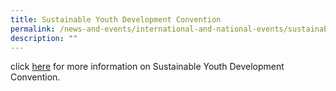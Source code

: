 ```yaml
---
title: Sustainable Youth Development Convention
permalink: /news-and-events/international-and-national-events/sustainable-youth-development-convention/
description: ""
---
```

click [here](https://www.nushsdyc.org/) for more information on Sustainable Youth Development Convention.